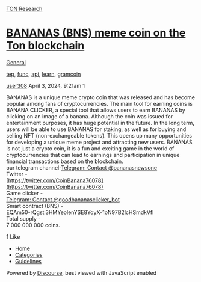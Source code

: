 [TON Research](/)

# [BANANAS (BNS) meme coin on the Ton blockchain](/t/bananas-bns-meme-coin-on-the-ton-blockchain/3833)

[General](/c/general/4) 

[tep](https://tonresear.ch/tag/tep), [func](https://tonresear.ch/tag/func), [api](https://tonresear.ch/tag/api), [learn](https://tonresear.ch/tag/learn), [gramcoin](https://tonresear.ch/tag/gramcoin)

    

[user308](https://tonresear.ch/u/user308)  April 3, 2024, 9:21am  1

BANANAS is a unique meme crypto coin that was released and has become popular among fans of cryptocurrencies. The main tool for earning coins is BANANA CLICKER, a special tool that allows users to earn BANANAS by clicking on an image of a banana. Although the coin was issued for entertainment purposes, it has huge potential in the future. In the long term, users will be able to use BANANAS for staking, as well as for buying and selling NFT (non-exchangeable tokens). This opens up many opportunities for developing a unique meme project and attracting new users. BANANAS is not just a crypto coin, it is a fun and exciting game in the world of cryptocurrencies that can lead to earnings and participation in unique financial transactions based on the blockchain.  
our telegram channel-[Telegram: Contact @bananasnewsone](https://t.me/bananasnewsone)  
Twitter -  
[https://twitter.com/CoinBanana76078](https://twitter.com/CoinBanana76078)  
Game clicker -  
[Telegram: Contact @goodbananasclicker\_bot](https://t.me/goodbananasclicker_bot)  
Smart contract (BNS) -  
EQAm50-rQgsti3HMYeolenYSE8YqyX-1oN97B2lcHSmdkVfl  
Total supply -  
7 000 000 000 coins.

  1 Like

*   [Home](/)
*   [Categories](/categories)
*   [Guidelines](/guidelines)

Powered by [Discourse](https://www.discourse.org), best viewed with JavaScript enabled